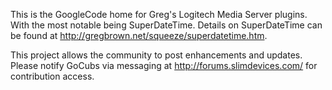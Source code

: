 This is the GoogleCode home for Greg's Logitech Media Server plugins.  With the most notable being SuperDateTime.  Details on SuperDateTime can be found at http://gregbrown.net/squeeze/superdatetime.htm.

This project allows the community to post enhancements and updates.  Please notify GoCubs via messaging at http://forums.slimdevices.com/ for contribution access.